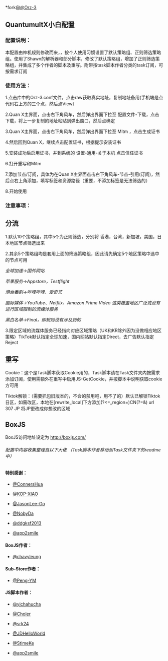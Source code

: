 *fork自[@Orz-3](https://github.com/Orz-3)

## QuantumultX小白配置

### 配置说明：

本配置由神机规则修改而来，，按个人使用习惯设置了默认策略组、正则筛选策略组。使用了Shawn的解析器和部分脚本，修改了默认策略组，增加了正则筛选策略组，并集成了多个作者的脚本及重写。附带按task脚本作者分类的task订阅，可按需求订阅<br>

### 使用方法：

  1.点击库中的Orz-3.conf文件，点击raw获取真实地址，复制地址备用(手机端是点代码右上方的三个点，然后点View）<br>

  2.Quan X主界面，点击右下角风车，然后弹出界面下拉至 配置文件-下载，点击下载，将上一步复制的地址粘贴到弹出窗口，然后点确定<br>

  3.Quan X主界面，点击右下角风车，然后弹出界面下拉至 Mitm ，点击生成证书<br>

  4.然后回到Quan X，继续点击配置证书，根据提示安装证书<br>

  5.安装成功后启用证书，并到系统的 设置-通用-关于本机 点击信任证书<br>

  6.打开重写和Mitm<br>

  7.添加节点/订阅，具体为在Quan X主界面点击右下角风车-节点-引用(订阅)，然后点右上角添加，填写标签和资源路径（重要，不添加标签是无法筛选的）<br>
  
  8.开始使用<br>

### 注意事项：

## 分流

  1.默认10个策略组，其中5个为正则筛选，分别将 香港，台湾，新加坡，美国，日本地区节点筛选出来<br>

  2.其余5个策略组均是套用上面的筛选策略组，因此请先确定5个地区策略中选中的节点可用<br>
  
  *全球加速→国外网站*
  
  *苹果服务→Appstore，Testflight*
  
  *港台番剧→哔哩哔哩，爱奇艺*
  
  *国际媒体→YouTube、Netflix、Amazon Prime Video 这类覆盖地区广泛或没有进行区域限制的流媒体服务*
  
  *黑白名单→Final，即规则没有涉及到的*

  3.限定区域的流媒体服务已经指向对应区域策略（UK和KR除外因为没做相应地区策略）TikTok默认指定全球加速，国内网站默认指定Direct，去广告默认指定Reject<br>

## 重写
  
  Cookie：这个是Task脚本获取Cookie用的，Task脚本请在Task文件夹内按需求添加订阅，使用需额外在重写中启用JS-GetCookie，并按脚本中说明获取cookie方可用

  Tiktok解锁：（需要抓包旧版本的，不会的禁用吧，用不了的）默认已解锁Tiktok日区，如需改区，本地在[rewrite_local]下方添加(?<=_region=)CN(?=&) url 307 JP  将JP更改成你想改的区域<br>
  
## BoxJS

BoxJS访问地址设定为 http://boxjs.com/




######  配置中内容收集整理自以下大佬 （Task脚本作者移动到Task文件夹下的readme中）

#### 特别感谢：

  * [@ConnersHua](https://github.com/ConnersHua)
 
  * [@KOP-XIAO](https://github.com/KOP-XIAO)

  * [@JasonLee-Go](https://github.com/JasonLee-Go)
  
  * [@NobyDa](https://github.com/NobyDa)

  * [@ddgksf2013](https://github.com/ddgksf2013)
  
  * [@app2smile](https://github.com/app2smile)

#### BoxJS作者： 

  * [@chavyleung](https://github.com/chavyleung)
 
#### Sub-Store作者： 

  * [@Peng-YM](https://github.com/Peng-YM)
   

#### JS脚本作者： 
 
  * [@yichahucha](https://github.com/yichahucha)

  * [@Choler](https://github.com/Choler)
 
  * [@srk24](https://github.com/srk24)
 
  * [@JDHelloWorld](https://github.com/JDHelloWorld)
 
  * [@StimeKe](https://github.com/StimeKe)
 
  * [@app2smile](https://github.com/app2smile)

